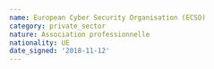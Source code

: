 ```yaml
---
name: European Cyber Security Organisation (ECSO)
category: private_sector
nature: Association professionnelle 
nationality: UE
date_signed: '2018-11-12'
---
```

    